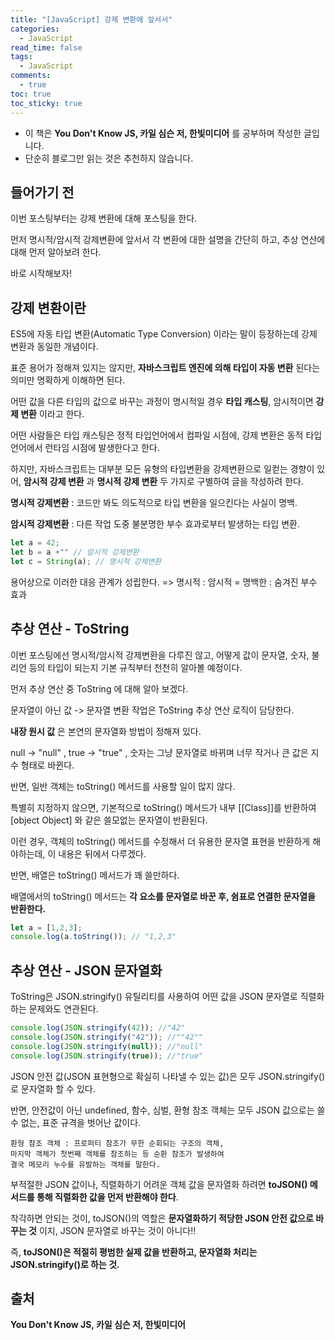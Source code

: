 ```yaml
---
title: "[JavaScript] 강제 변환에 앞서서"
categories:
  - JavaScript
read_time: false
tags:
  - JavaScript
comments:
  - true
toc: true
toc_sticky: true
---
```


* 이 책은 __You Don't Know JS, 카일 심슨 저, 한빛미디어__ 를 공부하며 작성한 글입니다.
* 단순히 블로그만 읽는 것은 추천하지 않습니다.

## 들어가기 전

이번 포스팅부터는 강제 변환에 대해 포스팅을 한다.

먼저 명시적/암시적 강제변환에 앞서서 각 변환에 대한 설명을 간단히 하고, 추상 연산에 대해 먼저 알아보려 한다.

바로 시작해보자!

## 강제 변환이란

ES5에 자동 타입 변환(Automatic Type Conversion) 이라는 말이 등장하는데 강제 변환과 동일한 개념이다.

표준 용어가 정해져 있지는 않지만, __자바스크립트 엔진에 의해 타입이 자동 변환__ 된다는 의미만 명확하게 이해하면 된다.

어떤 값을 다른 타입의 값으로 바꾸는 과정이 명시적일 경우 __타입 캐스팅__, 암시적이면 __강제 변환__ 이라고 한다.

어떤 사람들은 타입 캐스팅은 정적 타입언어에서 컴파일 시점에, 강제 변환은 동적 타입 언어에서 런타임 시점에 발생한다고 한다.

하지만, 자바스크립트는 대부분 모든 유형의 타입변환을 강제변환으로 일컫는 경향이 있어, __암시적 강제 변환__ 과 __명시적 강제 변환__ 두 가지로 구별하여 글을 작성하려 한다.

__명시적 강제변환__ : 코드만 봐도 의도적으로 타입 변환을 일으킨다는 사실이 명백.

__암시적 강제변환__ : 다른 작업 도중 불분명한 부수 효과로부터 발생하는 타입 변환.

```javascript
let a = 42;
let b = a +"" // 암시적 강제변환
let c = String(a); // 명시적 강제변환
```

용어상으로 이러한 대응 관계가 성립한다. => 명시적 : 암시적 = 명백한 : 숨겨진 부수 효과 

## 추상 연산 - ToString

이번 포스팅에선 명시적/암시적 강제변환을 다루진 않고, 어떻게 값이 문자열, 숫자, 불리언 등의 타입이 되는지 기본 규칙부터 천천히 알아볼 예정이다.

먼저 추상 연산 중 ToString 에 대해 알아 보겠다.

문자열이 아닌 값 -> 문자열 변환 작업은 ToString 추상 연산 로직이 담당한다.

__내장 원시 값__ 은 본연의 문자열화 방법이 정해져 있다. 

null -> "null" , true -> "true" , 숫자는 그냥 문자열로 바뀌며 너무 작거나 큰 값은 지수 형태로 바뀐다.

반면, 일반 객체는 toString() 메서드를 사용할 일이 많지 않다.

특별히 지정하지 않으면, 기본적으로 toString() 메서드가 내부 [[Class]]를 반환하여 [object Object] 와 같은 쓸모없는 문자열이 반환된다.

이런 경우, 객체의 toString() 메서드를 수정해서 더 유용한 문자열 표현을 반환하게 해야하는데, 이 내용은 뒤에서 다루겠다.

반면, 배열은 toString() 메서드가 꽤 쓸만하다.

배열에서의 toString() 메서드는 __각 요소를 문자열로 바꾼 후, 쉼표로 연결한 문자열을 반환한다.__


```javascript
let a = [1,2,3];
console.log(a.toString()); // "1,2,3"
```


## 추상 연산 - JSON 문자열화

ToString은 JSON.stringify() 유틸리티를 사용하여 어떤 값을 JSON 문자열로 직렬화하는 문제와도 연관된다.


```javascript
console.log(JSON.stringify(42)); //"42"
console.log(JSON.stringify("42")); //""42""
console.log(JSON.stringify(null)); //"null"
console.log(JSON.stringify(true)); //"true"
```

JSON 안전 값(JSON 표현형으로 확실히 나타낼 수 있는 값)은 모두 JSON.stringify() 로 문자열화 할 수 있다.

반면, 안전값이 아닌 undefined, 함수, 심벌, 환형 참조 객체는 모두 JSON 값으로는 쓸 수 없는, 표준 규격을 벗어난 값이다.


```
환형 참조 객체 : 프로퍼티 참조가 무한 순회되는 구조의 객체, 
마지막 객체가 첫번째 객체를 참조하는 등 순환 참조가 발생하여 
결국 메모리 누수를 유발하는 객체를 말한다.
```

부적절한 JSON 값이나, 직렬화하기 어려운 객체 값을 문자열화 하려면 __toJSON() 메서드를 통해 직렬화한 값을 먼저 반환해야 한다__.

착각하면 안되는 것이, toJSON()의 역할은 __문자열화하기 적당한 JSON 안전 값으로 바꾸는 것__ 이지, JSON 문자열로 바꾸는 것이 아니다!!

즉, __toJSON()은 적절히 평범한 실제 값을 반환하고, 문자열화 처리는 JSON.stringify()로 하는 것.__



## 출처

__You Don't Know JS, 카일 심슨 저, 한빛미디어__
